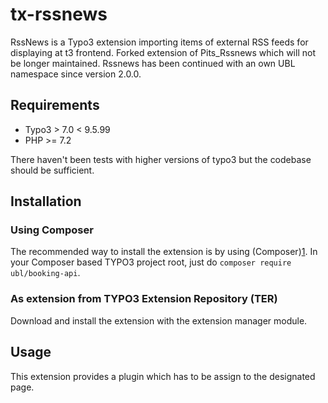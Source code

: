 # tx-rssnews

RssNews is a Typo3 extension importing items of external RSS feeds for displaying at t3 frontend. Forked extension of Pits_Rssnews which will not be longer maintained. Rssnews has been continued with an own UBL namespace since version 2.0.0.

## Requirements
* Typo3 > 7.0 < 9.5.99
* PHP >= 7.2

There haven't been tests with higher versions of typo3 but the codebase should be sufficient.

## Installation
### Using Composer
The recommended way to install the extension is by using (Composer)[1]. In your Composer based TYPO3 project root, just do `composer require ubl/booking-api`.

### As extension from TYPO3 Extension Repository (TER)
Download and install the extension with the extension manager module.

## Usage
This extension provides a plugin which has to be assign to the designated page.

[1]: https://getcomposer.org/